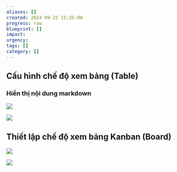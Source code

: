 ```yaml
---
aliases: []
created: 2024-09-25 15:25:00
progress: raw
blueprint: []
impact: 
urgency: 
tags: []
category: []
---
```

## Cấu hình chế độ xem bảng (Table)

### Hiển thị nội dung markdown

![](../6.%20Vault/attachments/obsidian_project_configure_field.png)

![](../6.%20Vault/attachments/obsidian_project_enable_rich_text_formating.png)

## Thiết lập chế độ xem bảng Kanban (Board)

![](../6.%20Vault/attachments/choose_progress_properties_as_status_field.png)

![](../6.%20Vault/attachments/Pasted%20image%2020240925153203.png)
